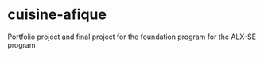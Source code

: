 # cuisine-afique
Portfolio project and final project for the foundation program for the ALX-SE program
